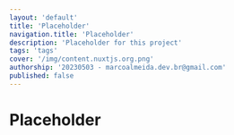```yaml
---
layout: 'default'
title: 'Placeholder'
navigation.title: 'Placeholder'
description: 'Placeholder for this project'
tags: 'tags'
cover: '/img/content.nuxtjs.org.png'
authorship: '20230503 - marcoalmeida.dev.br@gmail.com'
published: false
---
```


# Placeholder
